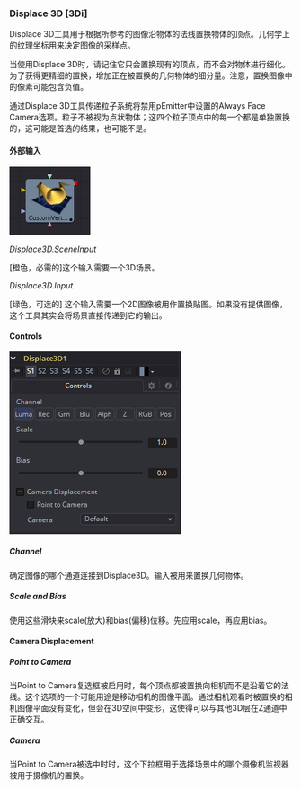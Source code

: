 ### Displace 3D [3Di]

Displace 3D工具用于根据所参考的图像沿物体的法线置换物体的顶点。几何学上的纹理坐标用来决定图像的采样点。

当使用Displace 3D时，请记住它只会置换现有的顶点，而不会对物体进行细化。为了获得更精细的置换，增加正在被置换的几何物体的细分量。注意，置换图像中的像素可能包含负值。

通过Displace 3D工具传递粒子系统将禁用pEmitter中设置的Always Face Camera选项。粒子不被视为点状物体；这四个粒子顶点中的每一个都是单独置换的，这可能是首选的结果，也可能不是。

#### 外部输入

 ![3Cv_tile](images/3Cv_tile.jpg)

*Displace3D.SceneInput*

[橙色，必需的]这个输入需要一个3D场景。

*Displace3D.Input*

[绿色，可选的] 这个输入需要一个2D图像被用作置换贴图。如果没有提供图像，这个工具其实会将场景直接传递到它的输出。

#### Controls

![3Di_Controls](images/3Di_Controls.png)

##### Channel 

确定图像的哪个通道连接到Displace3D。输入被用来置换几何物体。

##### Scale and Bias

使用这些滑块来scale(放大)和bias(偏移)位移。先应用scale，再应用bias。

#### Camera Displacement

##### Point to Camera 

当Point to Camera复选框被启用时，每个顶点都被置换向相机而不是沿着它的法线。这个选项的一个可能用途是移动相机的图像平面。通过相机观看时被置换的相机图像平面没有变化，但会在3D空间中变形，这使得可以与其他3D层在Z通道中正确交互。

##### Camera

当Point to Camera被选中时时，这个下拉框用于选择场景中的哪个摄像机监视器被用于摄像机的置换。

